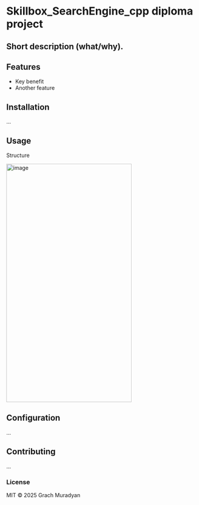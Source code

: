 # Skillbox_SearchEngine_cpp diploma project

## Short description (what/why).

## Features
- Key benefit
- Another feature

## Installation
...

## Usage
Structure
<p>
  <img width="330" height="629" alt="image" src="https://github.com/user-attachments/assets/486749a6-020a-4f75-8f55-9f59773b7a1b" />
</p>

## Configuration
...

## Contributing
...

### License
MIT © 2025 Grach Muradyan
